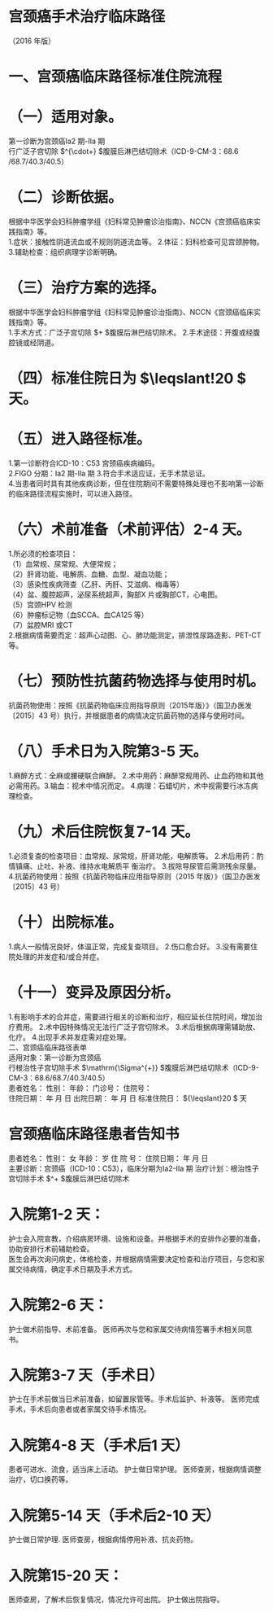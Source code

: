 # 宫颈癌手术治疗临床路径  
（2016 年版）  
# 一、宫颈癌临床路径标准住院流程  
# （一）适用对象。  
第一诊断为宫颈癌Ⅰa2 期-Ⅱa 期  
行广泛子宫切除 $^{\cdot+} $腹膜后淋巴结切除术（ICD-9-CM-3：68.6 /68.7/40.3/40.5）  
# （二）诊断依据。  
根据中华医学会妇科肿瘤学组《妇科常见肿瘤诊治指南》、NCCN《宫颈癌临床实践指南》等。  
1.症状：接触性阴道流血或不规则阴道流血等。  2.体征：妇科检查可见宫颈肿物。  3.辅助检查：组织病理学诊断明确。  
# （三）治疗方案的选择。  
根据中华医学会妇科肿瘤学组《妇科常见肿瘤诊治指南》、NCCN《宫颈癌临床实践指南》等。  
1.手术方式：广泛子宫切除 $+ $腹膜后淋巴结切除术。 2.手术途径：开腹或经腹腔镜或经阴道。  
# （四）标准住院日为 $\leqslant\!20 $ 天。  
# （五）进入路径标准。  
1.第一诊断符合ICD-10：C53 宫颈癌疾病编码。  
2.FIGO 分期：Ⅰa2 期-Ⅱa 期 3.符合手术适应证，无手术禁忌证。  
4.当患者同时具有其他疾病诊断，但在住院期间不需要特殊处理也不影响第一诊断的临床路径流程实施时，可以进入路径。  
# （六）术前准备（术前评估）2-4 天。  
1.所必须的检查项目：  
（1）血常规、尿常规、大便常规；  
（2）肝肾功能、电解质、血糖、血型、凝血功能；  
（3）感染性疾病筛查（乙肝、丙肝、艾滋病、梅毒等）  
（4）盆、腹腔超声，泌尿系统超声，胸部X 片或胸部CT，心电图。  
（5）宫颈HPV 检测  
（6）肿瘤标记物（血SCCA、血CA125 等）  
（7）盆腔MRI 或CT  
2.根据病情需要而定：超声心动图、心、肺功能测定，排泄性尿路造影、PET-CT 等。  
# （七）预防性抗菌药物选择与使用时机。  
抗菌药物使用：按照《抗菌药物临床应用指导原则（2015年版）》（国卫办医发〔2015〕43 号）执行，并根据患者的病情决定抗菌药物的选择与使用时间。  
# （八）手术日为入院第3-5 天。  
1.麻醉方式：全麻或腰硬联合麻醉。 2.术中用药：麻醉常规用药、止血药物和其他必需用药。3.输血：视术中情况而定。 4.病理：石蜡切片，术中视需要行冰冻病理检查。  
# （九）术后住院恢复7-14 天。  
1.必须复查的检查项目：血常规、尿常规，肝肾功能，电解质等。 2.术后用药：酌情镇痛、止吐、补液、维持水电解质平 衡治疗。 3.拔除导尿管后需测残余尿量。 4.抗菌药物使用：按照《抗菌药物临床应用指导原则（2015 年版）》（国卫办医发〔2015〕43 号）  
# （十）出院标准。  
1.病人一般情况良好，体温正常，完成复查项目。 2.伤口愈合好。 3.没有需要住院处理的并发症和/或合并症。  
# （十一）变异及原因分析。  
1.有影响手术的合并症，需要进行相关的诊断和治疗，相应延长住院时间，增加治疗费用。 2.术中因特殊情况无法行广泛子宫切除术。 3.术后根据病理需辅助放、化疗。 4.出现手术并发症需对症处理。  
二、宫颈癌临床路径表单  
适用对象：第一诊断为宫颈癌  
行根治性子宫切除手术 $\mathrm{\Sigma^{+}} $腹膜后淋巴结切除术（ICD-9-CM-3：68.6/68.7/40.3/40.5）  
患者姓名：           性别：    年龄：    门诊号：       住院号：  
住院日期：   年  月  日    出院日期：   年  月   日     标准住院日： ${\leqslant}20 $ 天  
# 宫颈癌临床路径患者告知书  
患者姓名：              性别：  女     年龄：       岁  住 院 号：              住院日期：      年    月    日  
主要诊断：宫颈癌（ICD-10：C53），临床分期为Ia2-IIa 期 治疗计划：根治性子宫切除手术 $^+ $腹膜后淋巴结切除术  
# 入院第1-2 天：  
护士会入院宣教，介绍病房环境、设施和设备。并根据手术的安排作必要的准备，协助安排行术前辅助检查。  
医生会再次询问病史，体格检查，并根据病情需要决定检查和治疗项目，与您和家属交待病情，确定手术日期及手术方式。  
# 入院第2-6 天：  
护士做术前指导、术前准备。 医师再次与您和家属交待病情签署手术相关同意书。  
# 入院第3-7 天（手术日）  
护士在手术前做当日术前准备，如留置尿管等。手术后监护、补液等。 医师完成手术，手术后向患者或者家属交待手术情况。  
# 入院第4-8 天（手术后1 天）  
患者可进水、流食，适当床上活动。 护士做日常护理。 医师查房，根据病情调整治疗，切口换药等。  
# 入院第5-14 天（手术后2-10 天）  
护士做日常护理.  医师查房，根据病情停用补液、抗炎药物。  
# 入院第15-20 天：  
医师查房，了解术后恢复情况，情况允许可出院。 护士做出院指导。  